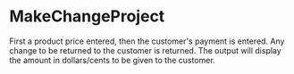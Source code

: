 # MakeChangeProject

First a product price entered, then the customer's payment is entered. Any change to be returned to the customer is returned. The output will display the amount in dollars/cents to be given to the customer.
